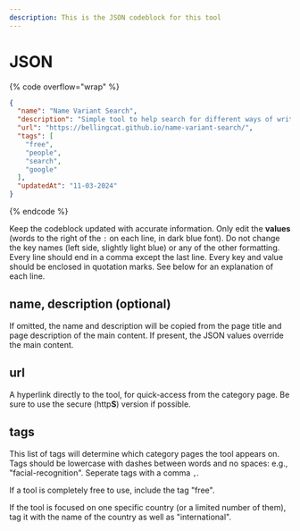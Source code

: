 ```yaml
---
description: This is the JSON codeblock for this tool
---
```


# JSON

{% code overflow="wrap" %}
```json
{
  "name": "Name Variant Search",
  "description": "Simple tool to help search for different ways of writing a name.",
  "url": "https://bellingcat.github.io/name-variant-search/",
  "tags": [
    "free",
    "people",
    "search",
    "google"
  ],
  "updatedAt": "11-03-2024"
}
```
{% endcode %}

Keep the codeblock updated with accurate information. Only edit the **values** (words to the right of the `:` on each line, in dark blue font). Do not change the key names (left side, slightly light blue) or any of the other formatting. Every line should end in a comma except the last line. Every key and value should be enclosed in quotation marks. See below for an explanation of each line.&#x20;

## name, description (optional)

If omitted, the name and description will be copied from the page title and page description of the main content. If present, the JSON values override the main content.

## url

A hyperlink directly to the tool, for quick-access from the category page. Be sure to use the secure (http**S**) version if possible.

## tags

This list of tags will determine which category pages the tool appears on. Tags should be lowercase with dashes between words and no spaces: e.g., "facial-recognition". Seperate tags with a comma `,`.

If a tool is completely free to use, include the tag "free".

If the tool is focused on one specific country (or a limited number of them), tag it with the name of the country as well as "international".

